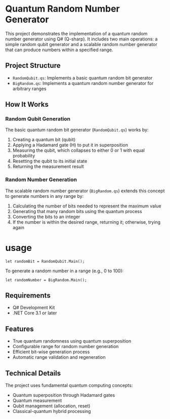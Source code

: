 # Quantum Random Number Generator

This project demonstrates the implementation of a quantum random number generator using Q# (Q-sharp). It includes two main operations: a simple random qubit generator and a scalable random number generator that can produce numbers within a specified range.

## Project Structure

- `RandomQubit.qs`: Implements a basic quantum random bit generator
- `BigRandom.qs`: Implements a quantum random number generator for arbitrary ranges

## How It Works

### Random Qubit Generation

The basic quantum random bit generator (`RandomQubit.qs`) works by:

1. Creating a quantum bit (qubit)
2. Applying a Hadamard gate (H) to put it in superposition
3. Measuring the qubit, which collapses to either 0 or 1 with equal probability
4. Resetting the qubit to its initial state
5. Returning the measurement result

### Random Number Generation

The scalable random number generator (`BigRandom.qs`) extends this concept to generate numbers in any range by:

1. Calculating the number of bits needed to represent the maximum value
2. Generating that many random bits using the quantum process
3. Converting the bits to an integer
4. If the number is within the desired range, returning it; otherwise, trying again

# usage

```qsharp
let randomBit = RandomQubit.Main();
```

To generate a random number in a range (e.g., 0 to 100):

```qsharp
let randomNumber = BigRandom.Main();
```

## Requirements

- Q# Development Kit
- .NET Core 3.1 or later

## Features

- True quantum randomness using quantum superposition
- Configurable range for random number generation
- Efficient bit-wise generation process
- Automatic range validation and regeneration

## Technical Details

The project uses fundamental quantum computing concepts:

- Quantum superposition through Hadamard gates
- Quantum measurement
- Qubit management (allocation, reset)
- Classical-quantum hybrid processing
